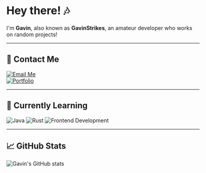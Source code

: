 # Hey there! 🎶

I'm **Gavin**, also known as **GavinStrikes**, an amateur developer who works on random projects!

---

## 🚀 Contact Me
[![Email Me](https://img.shields.io/badge/Email%20Me-D14836?logo=gmail&logoColor=white&style=flat)](mailto:contact@gavinstrikes.wtf)  
[![Portfolio](https://img.shields.io/badge/Portfolio-0A66C2?logo=web&logoColor=white&style=flat)](https://gavinstrikes.wtf/)  

---

## 🌱 Currently Learning
![Java](https://img.shields.io/badge/Java-007396?logo=openjdk&logoColor=white&style=flat)
![Rust](https://img.shields.io/badge/Rust-000000?logo=rust&logoColor=white&style=flat)
![Frontend Development](https://img.shields.io/badge/Frontend%20Development-61DAFB?logo=react&logoColor=white&style=flat)

---

## 📈 GitHub Stats
![Gavin's GitHub stats](https://github-readme-stats.vercel.app/api?username=GavinStrikes&show_icons=true&theme=radical)
